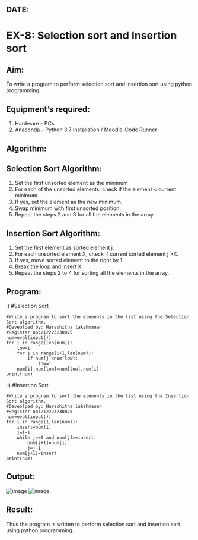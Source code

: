 ## DATE:
# EX-8: Selection sort and Insertion sort
## Aim:
To write a program to perform selection sort and insertion sort using python programming.
## Equipment’s required:
1.	Hardware – PCs
2.	Anaconda – Python 3.7 Installation / Moodle-Code Runner
## Algorithm:
## Selection Sort Algorithm:
1.	Set the first unsorted element as the minimum
2.	For each of the unsorted elements, check if the element < current minimum.
3.	If yes, set the element as the new minimum.
4.	Swap minimum with first unsorted position.
5.	Repeat the steps 2 and 3 for all the elements in the array.
## Insertion Sort Algorithm:
1.	Set the first element as sorted element j.
2.	For each unsorted element X, check if current sorted element j >X.
3.	If yes, move sorted element to the right by 1.
4.	Break the loop and insert X.
5.	Repeat the steps 2 to 4 for sorting all the elements in the array.
## Program:
i)	#Selection Sort
```
#Write a program to sort the elements in the list using the Selection Sort algorithm.
#Deveolped by: Harsshitha lakshmanan
#Register no:212223230075
num=eval(input())
for i in range(len(num)):
    low=i
    for j in range(i+1,len(num)):
        if num[j]<num[low]:
            low=j
    num[i],num[low]=num[low],num[i]
print(num)

```
ii)	#Insertion Sort
```
#Write a program to sort the elements in the list using the Insertion Sort algorithm.
#Deveolped by: Harsshitha lakshmanan
#Register no:212223230075
num=eval(input())
for i in range(1,len(num)):
    insert=num[i]
    j=i-1
    while j>=0 and num[j]>=insert:
        num[j+1]=num[j]
        j=j-1
    num[j+1]=insert
print(num)

```

## Output:
![image](https://github.com/user-attachments/assets/1fcf8f3c-3ba9-4be8-b679-4042a12fcfb7)
![image](https://github.com/user-attachments/assets/b18ab8b6-0619-4cca-8923-6fca282210fd)


## Result:
Thus the program is written to perform selection sort and insertion sort using python programming.
